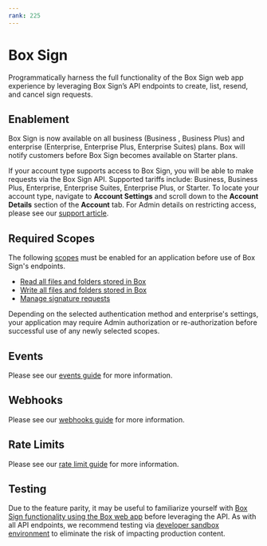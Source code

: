 ```yaml
---
rank: 225
---
```


# Box Sign

Programmatically harness the full functionality of the Box Sign web app
experience by leveraging Box Sign’s API endpoints to create, list, resend, and
cancel sign requests.

## Enablement

<Message type='warning'>
Box Sign is now available on all business (Business , Business Plus) and
enterprise (Enterprise, Enterprise Plus, Enterprise Suites) plans. Box will
notify customers before Box Sign becomes available on Starter plans.
</Message>

If your account type supports access to Box Sign, you will be able to make
requests via the Box Sign API. Supported tariffs include: Business, Business
Plus, Enterprise, Enterprise Suites, Enterprise Plus, or Starter. To locate your
account type, navigate to **Account Settings** and scroll down to the
**Account Details** section of the **Account** tab. For Admin details on
restricting access, please see our [support article][restrict].  

## Required Scopes

The following [scopes][scopes] must be enabled for an application before use of
Box Sign's endpoints.

- [Read all files and folders stored in Box][read]
- [Write all files and folders stored in Box][write]
- [Manage signature requests][sign]

<Message type='warning'>
  Depending on the selected authentication method and enterprise's settings,
  your application may require Admin authorization or re-authorization before
  successful use of any newly selected scopes.
</Message>

## Events

Please see our [events guide][eg] for more information.

## Webhooks

Please see our [webhooks guide][wh] for more information.

## Rate Limits

Please see our [rate limit guide][ratelimit] for more information.

## Testing

Due to the feature parity, it may be useful to familiarize yourself with
[Box Sign functionality using the Box web app][webapp] before leveraging the
API. As with all API endpoints, we recommend testing via 
[developer sandbox environment][sandbox] to eliminate the risk of impacting
production content.

[scopes]: g://api-calls/permissions-and-errors/scopes
[read]: g://api-calls/permissions-and-errors/scopes/#read-all-files-and-folders
[write]: g://api-calls/permissions-and-errors/scopes/#read-and-write-all-files-and-folders
[sign]: g://api-calls/permissions-and-errors/scopes/#manage-signature-requests
<!-- i18n-enable localize-links -->
[restrict]: https://support.box.com/hc/en-us/articles/4404076971155-Enabling-Box-Sign
<!-- i18n-disable localize-links -->
[ratelimit]: g://api-calls/permissions-and-errors/rate-limits/#per-api-rate-limits
<!-- i18n-enable localize-links -->
[webapp]: https://support.box.com/hc/en-us/articles/4404105810195-Sending-a-document-for-signature
[sandbox]: https://support.box.com/hc/en-us/articles/360043697274-Managing-developer-sandboxes-for-Box-admins 
<!-- i18n-disable localize-links -->
[eg]: g://events/event-triggers/sign-events
[wh]: g://webhooks/triggers#sign-request